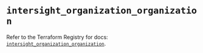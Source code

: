 # `intersight_organization_organization`

Refer to the Terraform Registry for docs: [`intersight_organization_organization`](https://registry.terraform.io/providers/ciscodevnet/intersight/1.0.71/docs/resources/organization_organization).
